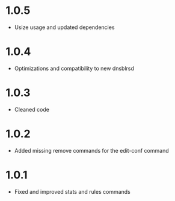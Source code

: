 # 1.0.5

+ Usize usage and updated dependencies

# 1.0.4

+ Optimizations and compatibility to new dnsblrsd

# 1.0.3

+ Cleaned code

# 1.0.2

+ Added missing remove commands for the edit-conf command

# 1.0.1

+ Fixed and improved stats and rules commands